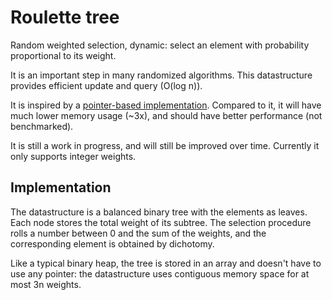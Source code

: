 # Roulette tree

Random weighted selection, dynamic: select an element with probability proportional to its weight.

It is an important step in many randomized algorithms. This datastructure provides efficient update and query (O(log n)).

It is inspired by a [pointer-based implementation](https://github.com/hyPiRion/roulette-tree). Compared to it, it will have much lower memory usage (~3x), and should have better performance (not benchmarked).

It is still a work in progress, and will still be improved over time. Currently it only supports integer weights.

## Implementation

The datastructure is a balanced binary tree with the elements as leaves. Each node stores the total weight of its subtree.
The selection procedure rolls a number between 0 and the sum of the weights, and the corresponding element is obtained by dichotomy.

Like a typical binary heap, the tree is stored in an array and doesn't have to use any pointer: the datastructure uses contiguous memory space for at most 3n weights.
